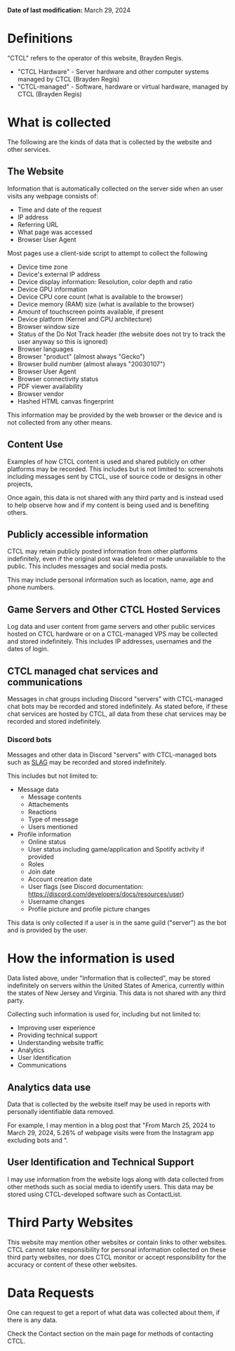 **Date of last modification:** March 29, 2024

# Definitions
"CTCL" refers to the operator of this website, Brayden Regis.

- "CTCL Hardware" - Server hardware and other computer systems managed by CTCL (Brayden Regis)
- "CTCL-managed" - Software, hardware or virtual hardware, managed by CTCL (Brayden Regis)

# What is collected
The following are the kinds of data that is collected by the website and other services.

## The Website
Information that is automatically collected on the server side when an user visits any webpage consists of:

- Time and date of the request
- IP address
- Referring URL
- What page was accessed
- Browser User Agent

Most pages use a client-side script to attempt to collect the following

- Device time zone
- Device's external IP address
- Device display information: Resolution, color depth and ratio
- Device GPU information
- Device CPU core count (what is available to the browser)
- Device memory (RAM) size (what is available to the browser)
- Amount of touchscreen points available, if present
- Device platform (Kernel and CPU architecture)
- Browser window size
- Status of the Do Not Track header (the website does not try to track the user anyway so this is ignored)
- Browser languages
- Browser "product" (almost always "Gecko")
- Browser build number (almost always "20030107")
- Browser User Agent
- Browser connectivity status
- PDF viewer availability
- Browser vendor
- Hashed HTML canvas fingerprint

This information may be provided by the web browser or the device and is not collected from any other means.

## Content Use
Examples of how CTCL content is used and shared publicly on other platforms may be recorded. This includes but is not limited to: screenshots including messages sent by CTCL, use of source code or designs in other projects,

Once again, this data is not shared with any third party and is instead used to help observe how and if my content is being used and is benefiting others.

## Publicly accessible information
CTCL may retain publicly posted information from other platforms indefinitely, even if the original post was deleted or made unavailable to the public. This includes messages and social media posts.

This may include personal information such as location, name, age and phone numbers.

## Game Servers and Other CTCL Hosted Services
Log data and user content from game servers and other public services hosted on CTCL hardware or on a CTCL-managed VPS may be collected and stored indefinitely. This includes IP addresses, usernames and the dates of login.

## CTCL managed chat services and communications
Messages in chat groups including Discord "servers" with CTCL-managed chat bots may be recorded and stored indefinitely. As stated before, if these chat services are hosted by CTCL, all data from these chat services may be recorded and stored indefinitely.

### Discord bots
Messages and other data in Discord "servers" with CTCL-managed bots such as [SLAG](../projects/slag/) may be recorded and stored indefinitely.

This includes but not limited to:

- Message data
    - Message contents
    - Attachements
    - Reactions
    - Type of message
    - Users mentioned
- Profile information
    - Online status
    - User status including game/application and Spotify activity if provided
    - Roles
    - Join date
    - Account creation date
    - User flags (see Discord documentation: https://discord.com/developers/docs/resources/user)
    - Username changes
    - Profile picture and profile picture changes

This data is only collected if a user is in the same guild ("server") as the bot and is provided by the user.

# How the information is used
Data listed above, under "Information that is collected", may be stored indefinitely on servers within the United States of America, currently within the states of New Jersey and Virginia. This data is not shared with any third party.

Collecting such information is used for, including but not limited to:

- Improving user experience
- Providing technical support
- Understanding website traffic
- Analytics
- User Identification
- Communications

## Analytics data use
Data that is collected by the website itself may be used in reports with personally identifiable data removed.

For example, I may mention in a blog post that "From March 25, 2024 to March 29, 2024, 5.26% of webpage visits were from the Instagram app excluding bots and ".

## User Identification and Technical Support
I may use information from the website logs along with data collected from other methods such as social media to identify users. This data may be stored using CTCL-developed software such as ContactList.

# Third Party Websites
This website may mention other websites or contain links to other websites. CTCL cannot take responsibility for personal information collected on these third party websites, nor does CTCL monitor or accept responsibility for the accuracy or content of these other websites.

# Data Requests
One can request to get a report of what data was collected about them, if there is any data. 

Check the Contact section on the main page for methods of contacting CTCL.